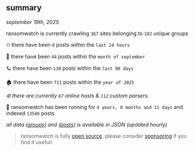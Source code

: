 
## summary
_september 19th, 2025_

ransomwatch is currently crawling `367` sites belonging to `182` unique groups

⏲ there have been `0` posts within the `last 24 hours`

🦈 there have been `44` posts within the `month of september`

🪐 there have been `130` posts within the `last 90 days`

🏚 there have been `711` posts within the `year of 2025`

_⚙️ there are currently `67` online hosts & `112` custom parsers._

🦕 ransomwatch has been running for `4 years, 0 months and 11 days` and indexed `13546` posts

_all data  [(groups)](http://ransomwhat.telemetry.ltd/groups) and [(posts)](http://ransomwhat.telemetry.ltd/posts) is available in JSON (updated hourly)_

> ransomwatch is fully [open source](https://github.com/joshhighet/ransomwatch#ransomwatch--). please consider [sponsoring](https://github.com/sponsors/joshhighet) if you find it useful!

